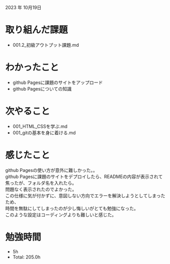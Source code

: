 2023 年 10月19日

# 取り組んだ課題
- 001.2_初級アウトプット課題.md

# わかったこと
- github Pagesに課題のサイトをアップロード
- github Pagesについての知識


# 次やること
- 001_HTML_CSSを学ぶ.md
- 001_gitの基本を身に着ける.md

# 感じたこと
github Pagesの使い方が意外に難しかった。。<br>
github Pagesに課題のサイトをデプロイしたら、READMEの内容が表示されて焦ったが、フォルダ名を入れたら。<br>
問題なく表示されたのでよかった。<br>
この仕様に気が付かずに、意図しない方向でエラーを解決しようとしてしまったため、<br>
時間を無駄にしてしまったのが少し悔しいがとても勉強になった。<br>
このような設定はコーディングよりも難しいと感じた。

# 勉強時間
-  5h
- Total: 205.0h
